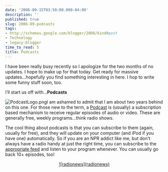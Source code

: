 ```yaml
---
date: '2006-09-15T03:50:00.000-04:00'
description: ''
published: true
slug: 2006-09-podcasts
tags:
- http://schemas.google.com/blogger/2008/kind#post
- Technology
- legacy-blogger
time_to_read: 5
title: Podcasts
---
```


I have been really busy recently so I apologize for the two months of no updates. I hope to make up for that today. Get ready for massive updates...hopefully you find something interesting in here. I hop to write some funny stuff soon, too.

I’ll start us off with...<strong>Podcasts</strong>

![PodcastLogo.png](PodcastLogo.png)I am ashamed to admit that I am about two years behind on this one. For those new to the term, a [Podcast](http://en.wikipedia.org/wiki/Podcast) is (usually) a subscription based mechanism to receive regular episodes of audio or video. These are generally free, weekly programs…think radio shows.

The cool thing about podcasts is that you can subscribe to them (again, usually for free), and they will update on your computer (and iPod if you have one) automatically. So if you are an NPR addict like me, but don’t always have a radio handy at just the right time, you can subscribe to the [appropriate feed](http://www.npr.org/rss/podcast/podcast_directory.php) and listen to your program whenever. You can usually go back 10+ episodes, too!


<div align="center"><a href="http://homestarrunner.com/sbemail.html">![radionews](radionews)</a></ul>
